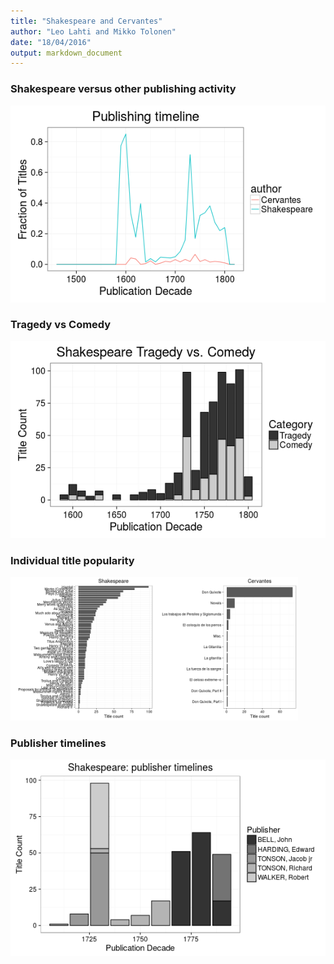 ```yaml
---
title: "Shakespeare and Cervantes"
author: "Leo Lahti and Mikko Tolonen"
date: "18/04/2016"
output: markdown_document
---
```










### Shakespeare versus other publishing activity

![plot of chunk shakespeare-versusother](figure/shakespeare-versusother-1.png)


### Tragedy vs Comedy

![plot of chunk shakespeare-tragedyvscomedy](figure/shakespeare-tragedyvscomedy-1.png)



### Individual title popularity


<img src="figure/shakespeare-titles-1.png" title="plot of chunk shakespeare-titles" alt="plot of chunk shakespeare-titles" width="230px" /><img src="figure/shakespeare-titles-2.png" title="plot of chunk shakespeare-titles" alt="plot of chunk shakespeare-titles" width="230px" />


### Publisher timelines

![plot of chunk shakespeare-publisher](figure/shakespeare-publisher-1.png)


